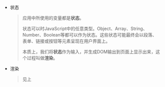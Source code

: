 - 状态

  > 应用中所使用的变量都是**状态**。
  >
  > 状态可以时JavaScript中的任意类型。Object、Array、String、Number、Boolean等都可以作为状态。这些状态可能最终会以段落、表单、链接或按钮等元素呈现在用户界面上。
  >
  > 本质上，我们将**状态**作为输入，并生成DOM输出到页面上显示出来，这个过程叫做**渲染**。

- 渲染

  > 见上

